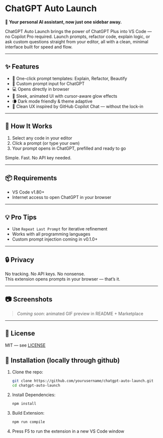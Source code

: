 # ChatGPT Auto Launch

🚀 **Your personal AI assistant, now just one sidebar away.**

ChatGPT Auto Launch brings the power of ChatGPT Plus into VS Code — no Copilot Pro required. Launch prompts, refactor code, explain logic, or ask custom questions straight from your editor, all with a clean, minimal interface built for speed and flow.

---

## ✨ Features

- 🧠 One-click prompt templates: Explain, Refactor, Beautify
- 🎯 Custom prompt input for ChatGPT
- 💻 Opens directly in browser
- 🎨 Sleek, animated UI with cursor-aware glow effects
- 🌘 Dark mode friendly & theme adaptive
- 🧹 Clean UX inspired by GitHub Copilot Chat — without the lock-in

---

## 🔧 How It Works

1. Select any code in your editor
2. Click a prompt (or type your own)
3. Your prompt opens in ChatGPT, prefilled and ready to go

Simple. Fast. No API key needed.

---

## 📦 Requirements 
- VS Code v1.80+  
- Internet access to open ChatGPT in your browser

---

## 💡 Pro Tips

- Use `Repeat Last Prompt` for iterative refinement
- Works with all programming languages
- Custom prompt injection coming in v0.1.0+

---

## 🔒 Privacy

No tracking. No API keys. No nonsense.  
This extension opens prompts in your browser — that’s it.

---

## 📷 Screenshots

> _Coming soon_: animated GIF preview in README + Marketplace

---

## 📄 License

MIT — see [LICENSE](./LICENSE)

## 🚀 Installation (locally through github)
1. Clone the repo:
   ```bash
   git clone https://github.com/yourusername/chatgpt-auto-launch.git
   cd chatgpt-auto-launch
2. Install Dependencies:
   ```bash
   npm install
3. Build Extension:
   ```bash
   npm run compile
4. Press F5 to run the extension in a new VS Code window
